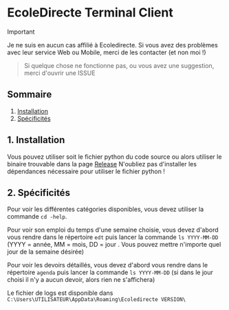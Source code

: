 # EcoleDirecte Terminal Client

> [!IMPORTANT]
> Je ne suis en aucun cas affilié à Ecoledirecte. Si vous avez des problèmes avec leur service Web ou Mobile, merci de les contacter (et non moi !)

> Si quelque chose ne fonctionne pas, ou vous avez une suggestion, merci d'ouvrir une ISSUE

## Sommaire
1. [Installation](#1-installation)
2. [Spécificités](#2-spécificités)

## 1. Installation
Vous pouvez utiliser soit le fichier python du code source ou alors utiliser le binaire trouvable dans la page [Release](https://github.com/julianoMa/ecoledirecte-terminal-client/releases/tag/v1.0.0)
N'oubliez pas d'installer les dépendances nécessaire pour utiliser le fichier python !

## 2. Spécificités
Pour voir les différentes catégories disponibles, vous devez utiliser la commande `cd -help`.

Pour voir son emploi du temps d'une semaine choisie, vous devez d'abord vous rendre dans le répertoire `edt` puis lancer la commande `ls YYYY-MM-DD` (YYYY = année, MM = mois, DD = jour . Vous pouvez mettre n'importe quel jour de la semaine désirée)

Pour voir les devoirs détaillés, vous devez d'abord vous rendre dans le répertoire `agenda` puis lancer la commande `ls YYYY-MM-DD` (si dans le jour choisi il n'y a aucun devoir, alors rien ne s'affichera)

Le fichier de logs est disponible dans `C:\Users\UTILISATEUR\AppData\Roaming\Ecoledirecte VERSION\`